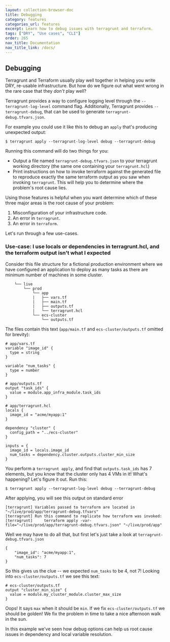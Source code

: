 ```yaml
---
layout: collection-browser-doc
title: Debugging
category: features
categories_url: features
excerpt: Learn how to debug issues with terragrunt and terraform.
tags: ["DRY", "Use cases", "CLI"]
order: 265
nav_title: Documentation
nav_title_link: /docs/
---
```


## Debugging

Terragrunt and Terraform usually play well together in helping you
write DRY, re-usable infrastructure. But how do we figure out what
went wrong in the rare case that they _don't_ play well?

Terragrunt provides a way to configure logging level through the `--terragrunt-log-level`
command flag. Additionally, Terragrunt provides `--terragrunt-debug`, that can be used
to generate `terragrunt-debug.tfvars.json`.

For example you could use it like this to debug an `apply` that's producing
unexpected output:

    $ terragrunt apply --terragrunt-log-level debug --terragrunt-debug

Running this command will do two things for you:
  - Output a file named `terragrunt-debug.tfvars.json` to your terragrunt working
    directory (the same one containing your `terragrunt.hcl`)
  - Print instructions on how to invoke terraform against the generated file to
    reproduce exactly the same terraform output as you saw when invoking
    `terragrunt`. This will help you to determine where the problem's root cause
    lies.

Using those features is helpful when you want determine which of these three major areas is the
root cause of your problem:
  1. Misconfiguration of your infrastructure code.
  2. An error in `terragrunt`.
  3. An error in `terraform`.

Let's run through a few use-cases.

### Use-case: I use locals or dependencies in terragrunt.hcl, and the terraform output isn't what I expected

Consider this file structure for a fictional production environment where we
have configured an application to deploy as many tasks as there are minimum
number of machines in some cluster.

```
    └── live
        └── prod
            └── app
            |   ├── vars.tf
            |   ├── main.tf
            |   ├── outputs.tf
            |   └── terragrunt.hcl
            └── ecs-cluster
                └── outputs.tf
```

The files contain this text (`app/main.tf` and `ecs-cluster/outputs.tf` omitted
for brevity):

```hcl
# app/vars.tf
variable "image_id" {
  type = string
}

variable "num_tasks" {
  type = number
}

# app/outputs.tf
output "task_ids" {
  value = module.app_infra_module.task_ids
}

# app/terragrunt.hcl
locals {
  image_id = "acme/myapp:1"
}

dependency "cluster" {
  config_path = "../ecs-cluster"
}

inputs = {
  image_id = locals.image_id
  num_tasks = dependency.cluster.outputs.cluster_min_size
}
```

You perform a `terragrunt apply`, and find that `outputs.task_ids` has 7
elements, but you know that the cluster only has 4 VMs in it! What's happening?
Let's figure it out. Run this:

    $ terragrunt apply --terragrunt-log-level debug --terragrunt-debug

After applying, you will see this output on standard error

```
[terragrunt] Variables passed to terraform are located in "~/live/prod/app/terragrunt-debug.tfvars"
[terragrunt] Run this command to replicate how terraform was invoked:
[terragrunt]     terraform apply -var-file="~/live/prod/app/terragrunt-debug.tfvars.json" "~/live/prod/app"
```

Well we may have to do all that, but first let's just take a look at `terragrunt-debug.tfvars.json`

```hcl
{
    "image_id": "acme/myapp:1",
    "num_tasks": 7
}
```

So this gives us the clue -- we expected `num_tasks` to be 4, not 7! Looking into
`ecs-cluster/outputs.tf` we see this text:

```hcl
# ecs-cluster/outputs.tf
output "cluster_min_size" {
  value = module.my_cluster_module.cluster_max_size
}
```

Oops! It says `max` when it should be `min`. If we fix `ecs-cluster/outputs.tf`
we should be golden! We fix the problem in time to take a nice afternoon walk in
the sun.

In this example we've seen how debug options can help us root cause issues
in dependency and local variable resolution.

<!-- See
https://github.com/gruntwork-io/terragrunt/blob/eb692a83bee285b0baaaf4b271c66230f99b6358/docs/_docs/02_features/debugging.md
for thoughts on other potential features to implement.
-->
